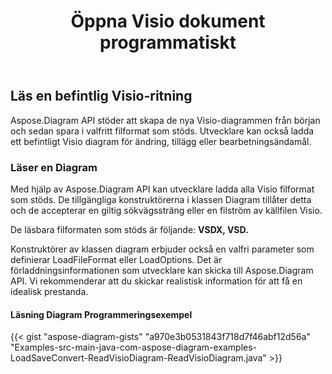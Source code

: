 ﻿---
title: Öppna Visio dokument programmatiskt
linktitle: Öppna dokumentet Visio
type: docs
weight: 20
url: /sv/java/open-visio-document/
description: Den här sidan beskriver hur du öppnar Visio-dokument från början med Aspose.Diagram-biblioteket.
---
## **Läs en befintlig Visio-ritning**
Aspose.Diagram API stöder att skapa de nya Visio-diagrammen från början och sedan spara i valfritt filformat som stöds. Utvecklare kan också ladda ett befintligt Visio diagram för ändring, tillägg eller bearbetningsändamål.
### **Läser en Diagram**
Med hjälp av Aspose.Diagram API kan utvecklare ladda alla Visio filformat som stöds. De tillgängliga konstruktörerna i klassen Diagram tillåter detta och de accepterar en giltig sökvägssträng eller en filström av källfilen Visio.

De läsbara filformaten som stöds är följande:
**VSDX, VSD.**

Konstruktörer av klassen diagram erbjuder också en valfri parameter som definierar LoadFileFormat eller LoadOptions. Det är förladdningsinformationen som utvecklare kan skicka till Aspose.Diagram API. Vi rekommenderar att du skickar realistisk information för att få en idealisk prestanda.
#### **Läsning Diagram Programmeringsexempel**
{{< gist "aspose-diagram-gists" "a970e3b0531843f718d7f46abf12d56a" "Examples-src-main-java-com-aspose-diagram-examples-LoadSaveConvert-ReadVisioDiagram-ReadVisioDiagram.java" >}}
